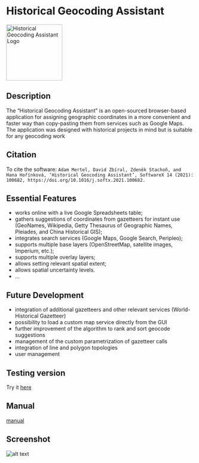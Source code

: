 # Historical Geocoding Assistant

<img src="./imgs/logo.png" alt="Historical Geocoding Assistant Logo" height="150" />

## Description

The “Historical Geocoding Assistant” is an open-sourced browser-based application for assigning geographic coordinates in a more convenient and faster way than copy-pasting them from services such as Google Maps. The application was designed with historical projects in mind but is suitable for any geocoding work

## Citation

To cite the software:
`Adam Mertel, David Zbíral, Zdeněk Stachoň, and Hana Hořínková, ‘Historical Geocoding Assistant’, SoftwareX 14 (2021): 100682, https://doi.org/10.1016/j.softx.2021.100682.`

## Essential Features

- works online with a live Google Spreadsheets table;
- gathers suggestions of coordinates from gazetteers for instant use (GeoNames, Wikipedia, Getty Thesaurus of Geographic Names, Pleiades, and China Historical GIS);
- integrates search services (Google Maps, Google Search, Peripleo);
- supports multiple base layers (OpenStreetMap, satellite images, Imperium, etc.);
- supports multiple overlay layers;
- allows setting relevant spatial extent;
- allows spatial uncertainty levels.
- …

## Future Development

- integration of additional gazetteers and other relevant services (World-Historical Gazetteer)
- possibility to load a custom map service directly from the GUI
- further improvement of the algorithm to rank and sort geocode suggestions
- management of the custom parametrization of gazetteer calls
- integration of line and polygon topologies
- user management

## Testing version

Try it [here](http://dissinet.cz/apps/hga)

## Manual

[manual](https://github.com/adammertel/historical-geocoder-assistant/tree/master/manual)

## Screenshot

![alt text](./imgs/layout.png "Historical Geocoding Assistant Screen")
